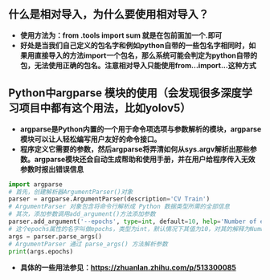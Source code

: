 ## 什么是相对导入，为什么要使用相对导入？

- **使用方法为：from .tools import sum 就是在包前面加一个.即可**<br> 
- **好处是当我们自己定义的包名字和例如python自带的一些包名字相同时，如果用直接导入的方法import一个包名，那么系统可能会判定为python自带的包，无法使用正确的包名。注意相对导入只能使用from...import...这种方式** </br>

## Python中argparse 模块的使用（会发现很多深度学习项目中都有这个用法，比如yolov5）

- **argparse是Python内置的一个用于命令项选项与参数解析的模块，argparse模块可以让人轻松编写用户友好的命令接口。**
- **程序定义它需要的参数，然后argparse将弄清如何从sys.argv解析出那些参数。argparse模块还会自动生成帮助和使用手册，并在用户给程序传入无效参数时报出错误信息**

``` python
import argparse
# 首先，创建解析器ArgumentParser()对象
parser = argparse.ArgumentParser(description='CV Train')
# ArgumentParser 对象包含将命令行解析成 Python 数据类型所需的全部信息
# 其次，添加参数调用add_argument()方法添加参数
parser.add_argument('--epochs', type=int, default=10, help='Number of epochs to train.')
# 这个epochs属性的名字叫做epochs，类型为int，默认情况下其值为10，对其的解释为Number of epochs to train->训练的epoch数
args = parser.parse_args()
# ArgumentParser 通过 parse_args() 方法解析参数
print(args.epochs)
```

- **具体的一些用法参见：https://zhuanlan.zhihu.com/p/513300085**